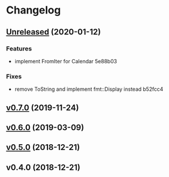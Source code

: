 # Changelog

## [Unreleased](///compare/v0.7.0...HEAD) (2020-01-12)

### Features

* implement FromIter for Calendar 5e88b03

### Fixes

* remove ToString and implement fmt::Display instead b52fcc4


## [v0.7.0](///compare/v0.6.0...v0.7.0) (2019-11-24)


## [v0.6.0](///compare/v0.5.0...v0.6.0) (2019-03-09)


## [v0.5.0](///compare/v0.4.0...v0.5.0) (2018-12-21)


## v0.4.0 (2018-12-21)


